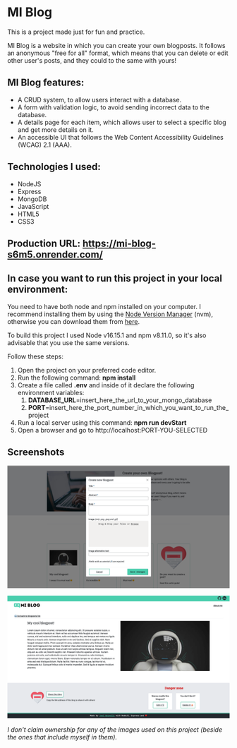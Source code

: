 # MI Blog
This is a project made just for fun and practice.

MI Blog is a website in which you can create your own blogposts. It follows an anonymous "free for all" format, which means that you can delete or edit other user's posts, and they could to the same with yours! 

## MI Blog features: 
* A CRUD system, to allow users interact with a database.
* A form with validation logic, to avoid sending incorrect data to the database. 
* A details page for each item, which allows user to select a specific blog and get more details on it.
* An accessible UI that follows the Web Content Accessibility Guidelines (WCAG) 2.1 (AAA).

## Technologies I used: 
* NodeJS
* Express 
* MongoDB 
* JavaScript
* HTML5
* CSS3

## Production URL: https://mi-blog-s6m5.onrender.com/

## In case you want to run this project in your local environment:
You need to have both node and npm installed on your computer. I recommend installing them by using the [Node Version Manager](https://github.com/nvm-sh/nvm) (nvm), otherwise you can download them from [here](https://nodejs.org/en). 

To build this project I used Node v16.15.1 and npm v8.11.0, so it's also advisable that you use the same versions. 

Follow these steps: 
1. Open the project on your preferred code editor. 
2. Run the following command: **npm install** 
3. Create a file called **.env** and inside of it declare the following environment variables: 
    1. **DATABASE_URL**=insert_here_the_url_to_your_mongo_database
    2. **PORT**=insert_here_the_port_number_in_which_you_want_to_run_the_project
4. Run a local server using this command: **npm run devStart** 
5. Open a browser and go to http://localhost:PORT-YOU-SELECTED

## Screenshots
![Screenshot of M.I. Blog 1 of 2. Showing the form modal users would fill to create a new blogpost.](./public/assets/screenshot1.png)

![Screenshot of M.I. Blog 2 of 2. Showing how a blogpost, with a lorem ipsum body and a placeholder image.](./public/assets/screenshot2.png)

_I don't claim ownership for any of the images used on this project (beside the ones that include myself in them)._
